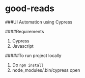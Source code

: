 # good-reads

###UI Automation using Cypress

####Requirements
1. Cypress
2. Javascript

#####To run project locally
1. Do `npm install`
2. node_modules/.bin/cypress open
